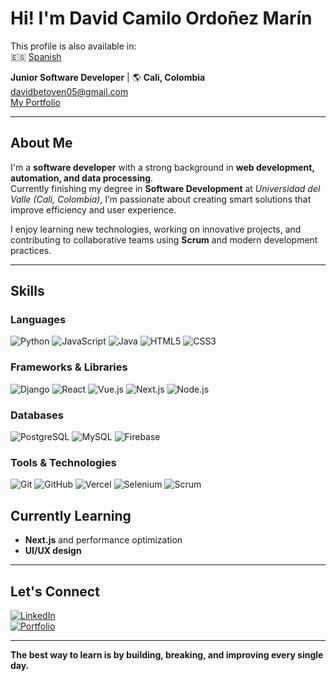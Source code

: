 # Hi! I'm David Camilo Ordoñez Marín 


This profile is also available in:  
🇪🇸 [Spanish](./README.es.md)

**Junior Software Developer** | 🌎 **Cali, Colombia**  
[davidbetoven05@gmail.com](mailto:davidbetoven05@gmail.com)  
[My Portfolio](https://2025-porfolio-seven.vercel.app/)  

---

## About Me  

I'm a **software developer** with a strong background in **web development, automation, and data processing**.  
Currently finishing my degree in **Software Development** at *Universidad del Valle (Cali, Colombia)*, I’m passionate about creating smart solutions that improve efficiency and user experience.  

I enjoy learning new technologies, working on innovative projects, and contributing to collaborative teams using **Scrum** and modern development practices.  

---

## Skills  

### Languages  
![Python](https://img.shields.io/badge/Python-3776AB?style=for-the-badge&logo=python&logoColor=white)
![JavaScript](https://img.shields.io/badge/JavaScript-F7DF1E?style=for-the-badge&logo=javascript&logoColor=black)
![Java](https://img.shields.io/badge/Java-007396?style=for-the-badge&logo=openjdk&logoColor=white)
![HTML5](https://img.shields.io/badge/HTML5-E34F26?style=for-the-badge&logo=html5&logoColor=white)
![CSS3](https://img.shields.io/badge/CSS3-1572B6?style=for-the-badge&logo=css3&logoColor=white)


### Frameworks & Libraries  
![Django](https://img.shields.io/badge/Django-092E20?style=for-the-badge&logo=django&logoColor=white)
![React](https://img.shields.io/badge/React-61DAFB?style=for-the-badge&logo=react&logoColor=black)
![Vue.js](https://img.shields.io/badge/Vue.js-4FC08D?style=for-the-badge&logo=vue.js&logoColor=white)
![Next.js](https://img.shields.io/badge/Next.js-000000?style=for-the-badge&logo=nextdotjs&logoColor=white)
![Node.js](https://img.shields.io/badge/Node.js-339933?style=for-the-badge&logo=node.js&logoColor=white)


### Databases  
![PostgreSQL](https://img.shields.io/badge/PostgreSQL-316192?style=for-the-badge&logo=postgresql&logoColor=white)
![MySQL](https://img.shields.io/badge/MySQL-4479A1?style=for-the-badge&logo=mysql&logoColor=white)
![Firebase](https://img.shields.io/badge/Firebase-FFCA28?style=for-the-badge&logo=firebase&logoColor=black)


### Tools & Technologies  
![Git](https://img.shields.io/badge/Git-F05032?style=for-the-badge&logo=git&logoColor=white)
![GitHub](https://img.shields.io/badge/GitHub-181717?style=for-the-badge&logo=github&logoColor=white)
![Vercel](https://img.shields.io/badge/Vercel-000000?style=for-the-badge&logo=vercel&logoColor=white)
![Selenium](https://img.shields.io/badge/Selenium-43B02A?style=for-the-badge&logo=selenium&logoColor=white)
![Scrum](https://img.shields.io/badge/Scrum-009FDA?style=for-the-badge&logoColor=white)


## Currently Learning  

- **Next.js** and performance optimization  
- **UI/UX design**  

---

## Let's Connect  

[![LinkedIn](https://img.shields.io/badge/LinkedIn-0077B5?logo=linkedin&logoColor=white)](https://www.linkedin.com/)  
[![Portfolio](https://img.shields.io/badge/🌐%20Portfolio-2025--porfolio--seven.vercel.app-blue)](https://2025-porfolio-seven.vercel.app/)  

---

**The best way to learn is by building, breaking, and improving every single day.**

